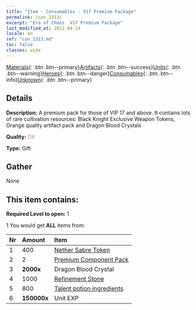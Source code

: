 ```yaml
---
title: "Item - Consumables - V17 Premium Package"
permalink: /con_1313/
excerpt: "Era of Chaos  V17 Premium Package"
last_modified_at: 2021-04-14
locale: en
ref: "con_1313.md"
toc: false
classes: wide
---
```

 [Materials](/Items/){: .btn .btn--primary}[Artifacts](/Items/Artifacts/){: .btn .btn--success}[Units](/Items/Units/){: .btn .btn--warning}[Heroes](/Items/Heroes/){: .btn .btn--danger}[Consumables](/Items/Consumables/){: .btn .btn--info}[Unknown](/Items/Unknown/){: .btn .btn--primary}

## Details
 **Description:** A premium pack for those of VIP 17 and above. It contains lots of rare cultivation resources: Black Knight Exclusive Weapon Tokens, Orange quality artifact pack and Dragon Blood Crystals

 **Quality:** <span style="color: #DA70D6">OK</span>

 **Type:** Gift

## Gather

  None

## This item contains:

 **Required Level to open:** 1

 1 You would get **ALL** items  from:

  | Nr | Amount |     Item    |
  |:---|:-------|:------------|
  | 1 | 400 | [Nether Sabre Token](/Items/con_979/) | 
  | 2 | 2 | [Premium Component Pack](/Items/con_1363/) | 
  | 3 |  **2000x** | Dragon Blood Crystal |  | 
  | 4 | 1000 | [Refinement Stone](/Items/con_814/) | 
  | 5 | 800 | [Talent potion ingredients](/Items/con_1120/) | 
  | 6 |  **150000x** | Unit EXP |  | 
